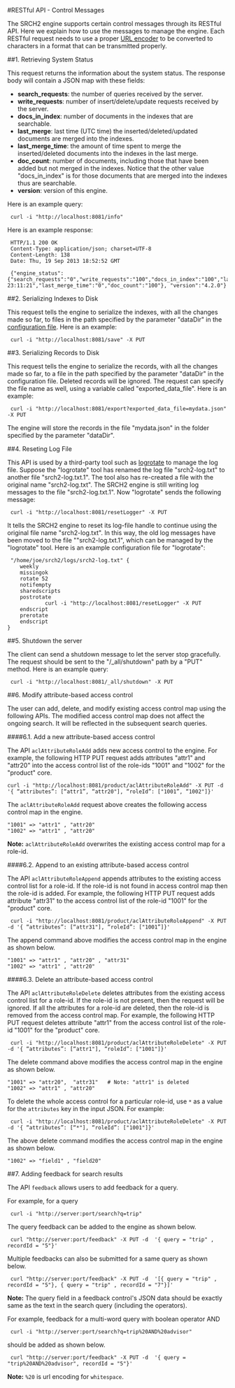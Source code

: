 #RESTful API - Control Messages

The SRCH2 engine supports certain control messages through its RESTful API.  Here we explain how to use the messages
to manage the engine.  Each RESTful request needs to use a proper [URL encoder](http://www.w3schools.com/tags/ref_urlencode.asp) to be converted to characters in a format that can be transmitted properly.

##1. Retrieving System Status

This request returns the information about the system status. The response body will contain a JSON map with these fields:

- <b>search_requests</b>: the number of queries received by the server.
- <b>write_requests</b>: number of insert/delete/update requests received by the server.
- <b>docs_in_index</b>: number of documents in the indexes that are searchable.
- <b>last_merge</b>: last time (UTC time) the inserted/deleted/updated documents are merged into the indexes.
- <b>last_merge_time</b>: the amount of time spent to merge the inserted/deleted documents into the indexes in the last merge.
- <b>doc_count</b>: number of documents, including those that have been added but not merged in the indexes.  Notice that the other value "docs_in_index" is for those documents that are merged into the indexes thus are searchable.
- <b>version</b>: version of this engine.

Here is an example query: 
```
 curl -i "http://localhost:8081/info"
```

Here is an example response:

```
 HTTP/1.1 200 OK
 Content-Type: application/json; charset=UTF-8
 Content-Length: 138
 Date: Thu, 19 Sep 2013 18:52:52 GMT
 
 {"engine_status":{"search_requests":"0","write_requests":"100","docs_in_index":"100","last_merge":"02/10/14 23:11:21","last_merge_time":"0","doc_count":"100"}, "version":"4.2.0"}
```

##2. Serializing Indexes to Disk

This request tells the engine to serialize the indexes, with all the changes made so far, to files in the path specified by the parameter "dataDir" in the [configuration file](../example-demo/srch2-config.xml). Here is an example: 
```
 curl -i "http://localhost:8081/save" -X PUT
```

##3. Serializing Records to Disk

This request tells the engine to serialize the records, with all the changes made so far, to a file in the path specified by the parameter "dataDir" in the configuration file. Deleted records will be ignored. The request can specify the file name as well, using a variable called "exported_data_file". Here is an example: 

```
 curl -i "http://localhost:8081/export?exported_data_file=mydata.json" -X PUT
```

The engine will store the records in the file "mydata.json" in the folder specified by the parameter "dataDir".

##4. Reseting Log File

This API is used by a third-party tool such as
[logrotate](http://linuxcommand.org/man_pages/logrotate8.html) to manage the log file. Suppose the "logrotate" tool has renamed the log file "srch2-log.txt" to another file "srch2-log.txt.1".
The tool also has re-created a file with the original name "srch2-log.txt".  The SRCH2 engine is still writing log messages to the file "srch2-log.txt.1".
Now "logrotate" sends the following message:

```
 curl -i "http://localhost:8081/resetLogger" -X PUT
```

It tells the SRCH2 engine to reset its log-file handle to continue using the original file name  "srch2-log.txt". In this way, the old log messages have been moved to the file ""srch2-log.txt.1", which can be managed by the "logrotate" tool. Here is an example configuration file for "logrotate":

```
 "/home/joe/srch2/logs/srch2-log.txt" {
    weekly
    missingok
    rotate 52
    notifempty
    sharedscripts
    postrotate
            curl -i "http://localhost:8081/resetLogger" -X PUT
    endscript
    prerotate
    endscript
}
```

##5. Shutdown the server 

The client can send a shutdown message to let the server stop gracefully. The request should be sent to the "/_all/shutdown" path by a "PUT" method.  Here is an example query: 
```
 curl -i "http://localhost:8081/_all/shutdown" -X PUT
```

##6. Modify attribute-based access control 

The user can add, delete, and modify existing access control map using the following APIs. The modified access control map does not affect the ongoing search. It will be reflected in the subsequent search queries.

####6.1. Add a new attribute-based access control

The API <code>aclAttributeRoleAdd</code> adds new access control to the engine. For example, 
the following HTTP PUT request adds attributes "attr1" and "attr20" into the access control list of the 
role-ids "1001" and "1002" for the "product" core.

```
curl -i "http://localhost:8081/product/aclAttributeRoleAdd" -X PUT -d '{ “attributes”: [“attr1”, “attr20"], “roleId”: ["1001”, “1002"]}'

```

The <code>aclAttributeRoleAdd</code> request above creates the following access control map in the engine.
```
"1001" => "attr1" , "attr20"
"1002" => "attr1" , "attr20"
```

<b>Note:</b> <code>aclAttributeRoleAdd</code> overwrites the existing access control map for a role-id.


####6.2. Append to an existing attribute-based access control

The API <code>aclAttributeRoleAppend</code> appends attributes to the existing access control list for a role-id. 
If the role-id is not found in access control map then the role-id is added. For example, the following 
HTTP PUT request adds attribute "attr31" to the access control list of the role-id "1001" for the "product" core.

```
 curl -i "http://localhost:8081/product/aclAttributeRoleAppend" -X PUT -d '{ “attributes”: [“attr31"], “roleId”: ["1001”]}'
```
The append command above modifies the access control map in the engine as shown below.
```
"1001" => "attr1" , "attr20" , "attr31"
"1002" => "attr1" , "attr20"
```

####6.3. Delete an attribute-based access control

The API <code>aclAttributeRoleDelete</code> deletes attributes from the existing access control list for a role-id. If the role-id is 
not present, then the request will be ignored. If all the attributes for a role-id are deleted, then the role-id is removed from the access control map.
For example, the following HTTP PUT request deletes attribute "attr1" from the access control list of the role-id "1001" for the "product" core.

```
 curl -i "http://localhost:8081/product/aclAttributeRoleDelete" -X PUT -d '{ “attributes”: [“attr1"], “roleId”: ["1001"]}'
```

The delete command above modifies the access control map in the engine as shown below.
```
"1001" => "attr20",  "attr31"   # Note: "attr1" is deleted
"1002" => "attr1" , "attr20"
```

To delete the whole access control for a particular role-id, use <code>*</code> as a value for the <code>attributes</code> key in the input JSON. For example:

```
 curl -i "http://localhost:8081/product/aclAttributeRoleDelete" -X PUT -d '{ “attributes”: [“*"], “roleId”: ["1001"]}'
```

The above delete command modifies the access control map in the engine as shown below.

```
"1002" => "field1" , "field20"
```

##7. Adding feedback for search results

The API <code>feedback</code> allows users to add feedback for a query. 


For example, for a query 

```
 curl -i "http://server:port/search?q=trip"
```

The query feedback can be added to the engine as shown below.


```
 curl "http://server:port/feedback" -X PUT -d  '{ query = "trip" , recordId = "5"}' 
```

Multiple feedbacks can also be submitted for a same query as shown below.

```
 curl "http://server:port/feedback" -X PUT -d  '[{ query = "trip" , recordId = "5"}, { query = "trip" , recordId = "7"}]' 
```

<b>Note:</b> The query field in a feedback control's JSON data should be exactly same as the text in the search query (including the operators).


For example, feedback for a multi-word query with boolean operator AND

```
 curl -i "http://server:port/search?q=trip%20AND%20advisor"
```

should be added as shown below.

```
 curl "http://server:port/feedback" -X PUT -d  '{ query = "trip%20AND%20advisor", recordId = "5"}' 
```

<b>Note:</b> <code>%20</code> is url encoding for <code>whitespace</code>.